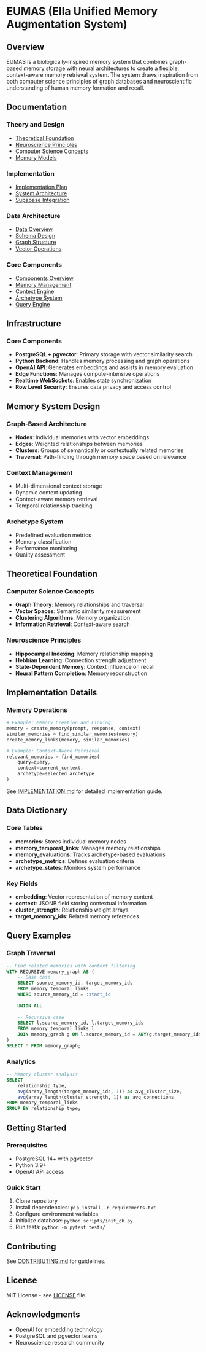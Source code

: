 # EUMAS (Ella Unified Memory Augmentation System)

## Overview
EUMAS is a biologically-inspired memory system that combines graph-based memory storage with neural architectures to create a flexible, context-aware memory retrieval system. The system draws inspiration from both computer science principles of graph databases and neuroscientific understanding of human memory formation and recall.

## Documentation

### Theory and Design
- [Theoretical Foundation](docs/theory/README.md)
- [Neuroscience Principles](docs/theory/neuroscience.md)
- [Computer Science Concepts](docs/theory/computer-science.md)
- [Memory Models](docs/theory/memory-models.md)

### Implementation
- [Implementation Plan](docs/IMPLEMENTATION.md)
- [System Architecture](docs/diagrams/architecture.md)
- [Supabase Integration](docs/engineering/supabase.md)

### Data Architecture
- [Data Overview](docs/data/README.md)
- [Schema Design](docs/data/schema.md)
- [Graph Structure](docs/data/graph.md)
- [Vector Operations](docs/data/vectors.md)

### Core Components
- [Components Overview](docs/components/README.md)
- [Memory Management](docs/components/memory.md)
- [Context Engine](docs/components/context.md)
- [Archetype System](docs/components/archetypes.md)
- [Query Engine](docs/components/query.md)

## Infrastructure

### Core Components
- **PostgreSQL + pgvector**: Primary storage with vector similarity search
- **Python Backend**: Handles memory processing and graph operations
- **OpenAI API**: Generates embeddings and assists in memory evaluation
- **Edge Functions**: Manages compute-intensive operations
- **Realtime WebSockets**: Enables state synchronization
- **Row Level Security**: Ensures data privacy and access control

## Memory System Design

### Graph-Based Architecture
- **Nodes**: Individual memories with vector embeddings
- **Edges**: Weighted relationships between memories
- **Clusters**: Groups of semantically or contextually related memories
- **Traversal**: Path-finding through memory space based on relevance

### Context Management
- Multi-dimensional context storage
- Dynamic context updating
- Context-aware memory retrieval
- Temporal relationship tracking

### Archetype System
- Predefined evaluation metrics
- Memory classification
- Performance monitoring
- Quality assessment

## Theoretical Foundation

### Computer Science Concepts
- **Graph Theory**: Memory relationships and traversal
- **Vector Spaces**: Semantic similarity measurement
- **Clustering Algorithms**: Memory organization
- **Information Retrieval**: Context-aware search

### Neuroscience Principles
- **Hippocampal Indexing**: Memory relationship mapping
- **Hebbian Learning**: Connection strength adjustment
- **State-Dependent Memory**: Context influence on recall
- **Neural Pattern Completion**: Memory reconstruction

## Implementation Details

### Memory Operations
```python
# Example: Memory Creation and Linking
memory = create_memory(prompt, response, context)
similar_memories = find_similar_memories(memory)
create_memory_links(memory, similar_memories)

# Example: Context-Aware Retrieval
relevant_memories = find_memories(
    query=query,
    context=current_context,
    archetype=selected_archetype
)
```

See [IMPLEMENTATION.md](IMPLEMENTATION.md) for detailed implementation guide.

## Data Dictionary

### Core Tables
- **memories**: Stores individual memory nodes
- **memory_temporal_links**: Manages memory relationships
- **memory_evaluations**: Tracks archetype-based evaluations
- **archetype_metrics**: Defines evaluation criteria
- **archetype_states**: Monitors system performance

### Key Fields
- **embedding**: Vector representation of memory content
- **context**: JSONB field storing contextual information
- **cluster_strength**: Relationship weight arrays
- **target_memory_ids**: Related memory references

## Query Examples

### Graph Traversal
```sql
-- Find related memories with context filtering
WITH RECURSIVE memory_graph AS (
    -- Base case
    SELECT source_memory_id, target_memory_ids
    FROM memory_temporal_links
    WHERE source_memory_id = :start_id
    
    UNION ALL
    
    -- Recursive case
    SELECT l.source_memory_id, l.target_memory_ids
    FROM memory_temporal_links l
    JOIN memory_graph g ON l.source_memory_id = ANY(g.target_memory_ids)
)
SELECT * FROM memory_graph;
```

### Analytics
```sql
-- Memory cluster analysis
SELECT 
    relationship_type,
    avg(array_length(target_memory_ids, 1)) as avg_cluster_size,
    avg(array_length(cluster_strength, 1)) as avg_connections
FROM memory_temporal_links
GROUP BY relationship_type;
```

## Getting Started

### Prerequisites
- PostgreSQL 14+ with pgvector
- Python 3.9+
- OpenAI API access

### Quick Start
1. Clone repository
2. Install dependencies: `pip install -r requirements.txt`
3. Configure environment variables
4. Initialize database: `python scripts/init_db.py`
5. Run tests: `python -m pytest tests/`

## Contributing
See [CONTRIBUTING.md](CONTRIBUTING.md) for guidelines.

## License
MIT License - see [LICENSE](LICENSE) file.

## Acknowledgments
- OpenAI for embedding technology
- PostgreSQL and pgvector teams
- Neuroscience research community
